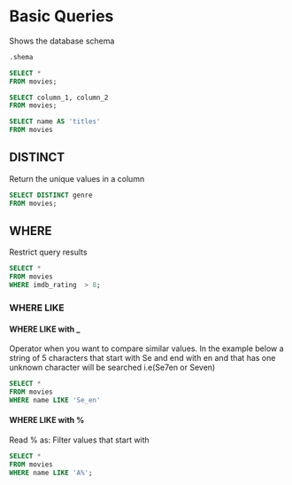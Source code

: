 
# Basic Queries


Shows the database schema
```sql
.shema
```


```sql
SELECT *
FROM movies;
```


```sql
SELECT column_1, column_2
FROM movies;
```

```sql
SELECT name AS 'titles'
FROM movies
```

## DISTINCT

Return the unique values in a column

```sql
SELECT DISTINCT genre
FROM movies;
```

## WHERE

Restrict query results 

```sql
SELECT *
FROM movies
WHERE imdb_rating  > 8;
```

### WHERE LIKE

#### WHERE LIKE with _

Operator when you want to compare similar values. In the example below a string of 5 
characters that start with Se and end with en and that has one unknown character will be searched i.e(Se7en or Seven)


```sql
SELECT *
FROM movies
WHERE name LIKE 'Se_en'
```

#### WHERE LIKE with %

Read % as: Filter values that start with

```sql
SELECT *
FROM movies
WHERE name LIKE 'A%';
```
